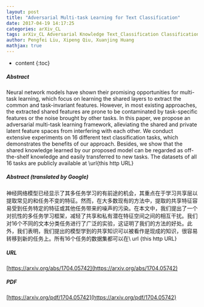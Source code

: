 ```yaml
---
layout: post
title: "Adversarial Multi-task Learning for Text Classification"
date: 2017-04-19 14:17:25
categories: arXiv_CL
tags: arXiv_CL Adversarial Knowledge Text_Classification Classification
author: Pengfei Liu, Xipeng Qiu, Xuanjing Huang
mathjax: true
---
```


* content
{:toc}

##### Abstract
Neural network models have shown their promising opportunities for multi-task learning, which focus on learning the shared layers to extract the common and task-invariant features. However, in most existing approaches, the extracted shared features are prone to be contaminated by task-specific features or the noise brought by other tasks. In this paper, we propose an adversarial multi-task learning framework, alleviating the shared and private latent feature spaces from interfering with each other. We conduct extensive experiments on 16 different text classification tasks, which demonstrates the benefits of our approach. Besides, we show that the shared knowledge learned by our proposed model can be regarded as off-the-shelf knowledge and easily transferred to new tasks. The datasets of all 16 tasks are publicly available at \url{this http URL}

##### Abstract (translated by Google)
神经网络模型已经显示了其多任务学习的有前途的机会，其重点在于学习共享层以提取常见的和任务不变的特征。然而，在大多数现有的方法中，提取的共享特征容易受到任务特定的特征或其他任务带来的噪声的污染。在本文中，我们提出了一个对抗性的多任务学习框架，减轻了共享和私有潜在特征空间之间的相互干扰。我们对16个不同的文本分类任务进行了广泛的实验，这证明了我们的方法的好处。此外，我们表明，我们提出的模型学到的共享知识可以被看作是现成的知识，很容易转移到新的任务上。所有16个任务的数据集都可以在\ url {this http URL}

##### URL
[https://arxiv.org/abs/1704.05742](https://arxiv.org/abs/1704.05742)

##### PDF
[https://arxiv.org/pdf/1704.05742](https://arxiv.org/pdf/1704.05742)

